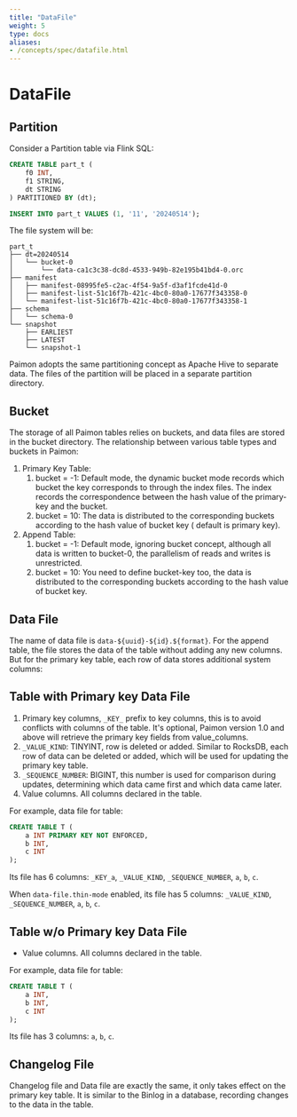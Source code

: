 ```yaml
---
title: "DataFile"
weight: 5
type: docs
aliases:
- /concepts/spec/datafile.html
---
```

<!--
Licensed to the Apache Software Foundation (ASF) under one
or more contributor license agreements.  See the NOTICE file
distributed with this work for additional information
regarding copyright ownership.  The ASF licenses this file
to you under the Apache License, Version 2.0 (the
"License"); you may not use this file except in compliance
with the License.  You may obtain a copy of the License at

  http://www.apache.org/licenses/LICENSE-2.0

Unless required by applicable law or agreed to in writing,
software distributed under the License is distributed on an
"AS IS" BASIS, WITHOUT WARRANTIES OR CONDITIONS OF ANY
KIND, either express or implied.  See the License for the
specific language governing permissions and limitations
under the License.
-->

# DataFile

## Partition

Consider a Partition table via Flink SQL:

```sql
CREATE TABLE part_t (
    f0 INT,
    f1 STRING,
    dt STRING
) PARTITIONED BY (dt);

INSERT INTO part_t VALUES (1, '11', '20240514');
```

The file system will be:

```shell
part_t
├── dt=20240514
│   └── bucket-0
│       └── data-ca1c3c38-dc8d-4533-949b-82e195b41bd4-0.orc
├── manifest
│   ├── manifest-08995fe5-c2ac-4f54-9a5f-d3af1fcde41d-0
│   ├── manifest-list-51c16f7b-421c-4bc0-80a0-17677f343358-0
│   └── manifest-list-51c16f7b-421c-4bc0-80a0-17677f343358-1
├── schema
│   └── schema-0
└── snapshot
    ├── EARLIEST
    ├── LATEST
    └── snapshot-1
```

Paimon adopts the same partitioning concept as Apache Hive to separate data. The files of the partition will be placed
in a separate partition directory.

## Bucket

The storage of all Paimon tables relies on buckets, and data files are stored in the bucket directory. The
relationship between various table types and buckets in Paimon:

1. Primary Key Table:
   1. bucket = -1: Default mode, the dynamic bucket mode records which bucket the key corresponds to through the index
      files. The index records the correspondence between the hash value of the primary-key and the bucket.
   2. bucket = 10: The data is distributed to the corresponding buckets according to the hash value of bucket key (
      default is primary key).
2. Append Table:
   1. bucket = -1: Default mode, ignoring bucket concept, although all data is written to bucket-0, the parallelism of
      reads and writes is unrestricted.
   2. bucket = 10: You need to define bucket-key too, the data is distributed to the corresponding buckets according to
      the hash value of bucket key.

## Data File

The name of data file is `data-${uuid}-${id}.${format}`. For the append table, the file stores the data of the table
without adding any new columns. But for the primary key table, each row of data stores additional system columns:

## Table with Primary key Data File

1. Primary key columns, `_KEY_` prefix to key columns, this is to avoid conflicts with columns of the table. It's optional,
   Paimon version 1.0 and above will retrieve the primary key fields from value_columns.
2. `_VALUE_KIND`: TINYINT, row is deleted or added. Similar to RocksDB, each row of data can be deleted or added, which will be
   used for updating the primary key table.
3. `_SEQUENCE_NUMBER`: BIGINT, this number is used for comparison during updates, determining which data came first and which
   data came later.
4. Value columns. All columns declared in the table.

For example, data file for table:

```sql
CREATE TABLE T (
    a INT PRIMARY KEY NOT ENFORCED,
    b INT,
    c INT
);
```

Its file has 6 columns: `_KEY_a`, `_VALUE_KIND`, `_SEQUENCE_NUMBER`, `a`, `b`, `c`.

When `data-file.thin-mode` enabled, its file has 5 columns: `_VALUE_KIND`, `_SEQUENCE_NUMBER`, `a`, `b`, `c`.

## Table w/o Primary key Data File

- Value columns. All columns declared in the table.

For example, data file for table:

```sql
CREATE TABLE T (
    a INT,
    b INT,
    c INT
);
```

Its file has 3 columns: `a`, `b`, `c`.

## Changelog File

Changelog file and Data file are exactly the same, it only takes effect on the primary key table. It is similar to the
Binlog in a database, recording changes to the data in the table.
